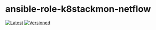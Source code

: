 # ansible-role-k8stackmon-netflow

[![Latest](https://github.com/noveris-inf/ansible-role-k8stackmon-netflow/workflows/Latest/badge.svg)](https://github.com/noveris-inf/ansible-role-k8stackmon-netflow/actions?query=workflow%3ALatest) [![Versioned](https://github.com/noveris-inf/ansible-role-k8stackmon-netflow/workflows/Versioned/badge.svg)](https://github.com/noveris-inf/ansible-role-k8stackmon-netflow/actions?query=workflow%3AVersioned)
